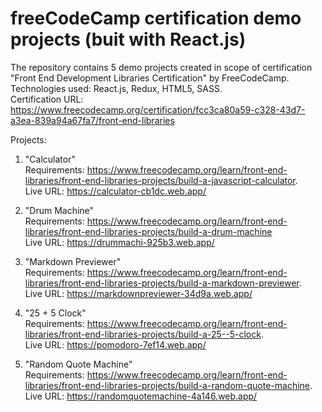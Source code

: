 # freeCodeCamp certification demo projects (buit with React.js)
The repository contains 5 demo projects created in scope of certification "Front End Development Libraries Certification" by FreeCodeCamp.\
Technologies used: React.js, Redux, HTML5, SASS.\
Certification URL: https://www.freecodecamp.org/certification/fcc3ca80a59-c328-43d7-a3ea-839a94a67fa7/front-end-libraries

Projects:
1) "Calculator"\
  Requirements: https://www.freecodecamp.org/learn/front-end-libraries/front-end-libraries-projects/build-a-javascript-calculator. \
  Live URL: https://calculator-cb1dc.web.app/ 
  
2) "Drum Machine"\
  Requirements: https://www.freecodecamp.org/learn/front-end-libraries/front-end-libraries-projects/build-a-drum-machine \
  Live URL: https://drummachi-925b3.web.app/ 
  
3) "Markdown Previewer"\
  Requirements: https://www.freecodecamp.org/learn/front-end-libraries/front-end-libraries-projects/build-a-markdown-previewer. \
  Live URL: https://markdownpreviewer-34d9a.web.app/ 
 
4) "25 + 5 Clock"\
  Requirements: https://www.freecodecamp.org/learn/front-end-libraries/front-end-libraries-projects/build-a-25--5-clock. \
  Live URL: https://pomodoro-7ef14.web.app/ 
  
5) "Random Quote Machine"\
  Requirements: https://www.freecodecamp.org/learn/front-end-libraries/front-end-libraries-projects/build-a-random-quote-machine. \
  Live URL: https://randomquotemachine-4a146.web.app/
